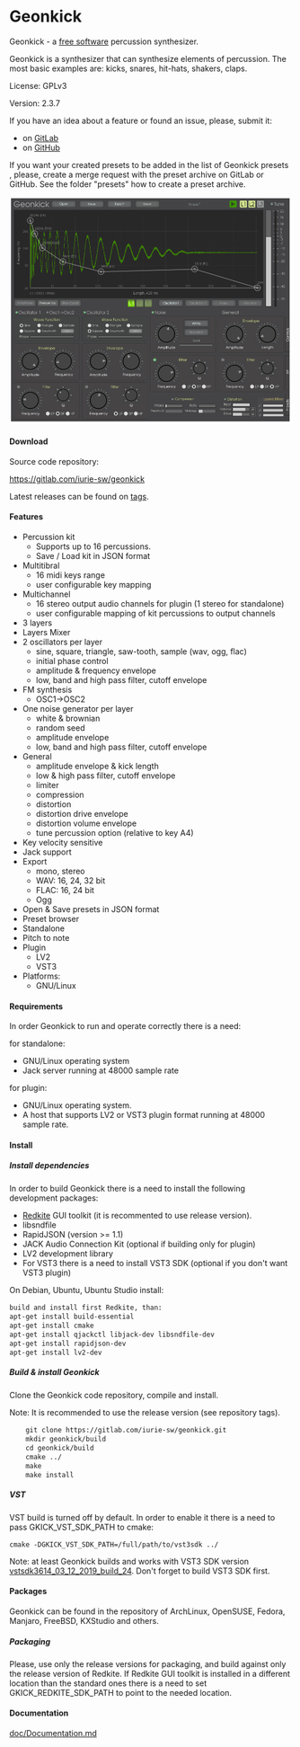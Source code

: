 # Geonkick

Geonkick - a [free software](https://www.gnu.org/philosophy/free-sw.en.html) percussion synthesizer.

Geonkick is a synthesizer that can synthesize elements
of percussion. The most basic examples are: kicks,
snares, hit-hats, shakers, claps.

License: GPLv3

Version: 2.3.7

If you have an idea about a feature or found an issue, please, submit it:

* on [GitLab](https://gitlab.com/iurie-sw/geonkick/issues)
* on [GitHub](https://github.com/iurie-sw/geonkick/issues)

If you want your created presets to be added in the list of Geonkick presets
, please, create a merge request with the preset archive on GitLab or GitHub.
See the folder "presets" how to create a preset archive.

![Screenshot](data/screenshot.png)

#### Download

Source code repository:

https://gitlab.com/iurie-sw/geonkick

Latest releases can be found on [tags](https://gitlab.com/iurie-sw/geonkick/-/tags).

#### Features

* Percussion kit
   - Supports up to 16 percussions.
   - Save / Load kit in JSON format
* Multitibral
   - 16 midi keys range
   - user configurable key mapping
* Multichannel
   - 16 stereo output audio channels for plugin (1 stereo for standalone)
   - user configurable mapping of kit percussions to output channels
* 3 layers
* Layers Mixer
* 2 oscillators per layer
     - sine, square, triangle, saw-tooth, sample (wav, ogg, flac)
     - initial phase control
     - amplitude & frequency envelope
     - low, band and high pass filter, cutoff envelope
* FM synthesis
     - OSC1->OSC2
* One noise generator per layer
     - white & brownian
     - random seed
     - amplitude envelope
     - low, band and high pass filter, cutoff envelope
* General
     - amplitude envelope & kick length
     - low & high pass filter, cutoff envelope
     - limiter
     - compression
     - distortion
     - distortion drive envelope
     - distortion volume envelope
     - tune percussion option (relative to key A4)
* Key velocity sensitive
* Jack support
* Export
     - mono, stereo
     - WAV: 16, 24, 32 bit
     - FLAC: 16, 24 bit
     - Ogg
* Open & Save presets in JSON format
* Preset browser
* Standalone
* Pitch to note
* Plugin
  - LV2
  - VST3
* Platforms:
  - GNU/Linux

#### Requirements

In order Geonkick to run and operate correctly there is a need:

for standalone:

* GNU/Linux operating system
* Jack server running at 48000 sample rate

for plugin:

 * GNU/Linux operating system.
 * A host that supports LV2 or VST3 plugin format running at 48000 sample rate.

#### Install

##### Install dependencies

In order to build Geonkick there is a need to install the following development packages:

* [Redkite](https://github.com/iurie-sw/redkite) GUI toolkit (it is recommented to use release version).
* libsndfile
* RapidJSON (version >= 1.1)
* JACK Audio Connection Kit (optional if building only for plugin)
* LV2 development library
* For VST3 there is a need to install VST3 SDK (optional if you don't want VST3 plugin)

On Debian, Ubuntu, Ubuntu Studio install:

    build and install first Redkite, than:
    apt-get install build-essential
    apt-get install cmake
    apt-get install qjackctl libjack-dev libsndfile-dev
    apt-get install rapidjson-dev
    apt-get install lv2-dev

##### Build & install Geonkick

Clone the Geonkick code repository, compile and install.

Note: It is recommended to use the release version (see repository tags).

        git clone https://gitlab.com/iurie-sw/geonkick.git
        mkdir geonkick/build
        cd geonkick/build
        cmake ../
        make
        make install

##### VST

VST build is turned off by default. In order to enable it there is a need to pass
GKICK_VST_SDK_PATH to cmake:

    cmake -DGKICK_VST_SDK_PATH=/full/path/to/vst3sdk ../

Note: at least Geonkick builds and works with VST3 SDK version [vstsdk3614_03_12_2019_build_24](https://github.com/steinbergmedia/vst3sdk/commit/0908f475f52af56682321192d800ef25d1823dd2).
      Don't forget to build VST3 SDK first.

#### Packages

Geonkick can be found in the repository of ArchLinux, OpenSUSE, Fedora, Manjaro, FreeBSD, KXStudio and others.

##### Packaging

Please, use only the release versions for packaging, and build against only the release version of Redkite.
If Redkite GUI toolkit is installed in a different location
than the standard ones there is a need to set GKICK_REDKITE_SDK_PATH
to point to the needed location.

#### Documentation

 [doc/Documentation.md](doc/Documentation.md)
